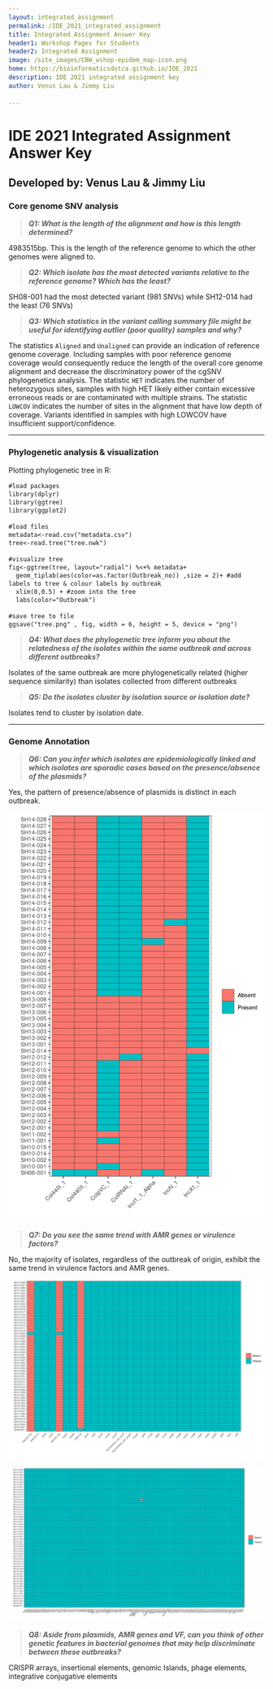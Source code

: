```yaml
---
layout: integrated_assignment
permalink: /IDE_2021_integrated_assignment
title: Integrated Assignment Answer Key
header1: Workshop Pages for Students
header2: Integrated Assignment
image: /site_images/CBW_wshop-epidem_map-icon.png
home: https://bioinformaticsdotca.github.io/IDE_2021
description: IDE 2021 integrated assignment key
author: Venus Lau & Jimmy Liu

---
```


# IDE 2021 Integrated Assignment Answer Key
## Developed by: Venus Lau & Jimmy Liu

### Core genome SNV analysis

> ***Q1: What is the length of the alignment and how is this length determined?*** 

4983515bp. This is the length of the reference genome to which the other genomes were aligned to.

> ***Q2: Which isolate has the most detected variants relative to the reference genome? Which has the least?*** 

SH08-001 had the most detected variant (981 SNVs) while SH12-014 had the least (76 SNVs)

> ***Q3: Which statistics in the variant calling summary file might be useful for identifying outlier (poor quality) samples and why?*** 

The statistics `Aligned` and `Unaligned` can provide an indication of reference genome coverage. Including samples with poor reference genome coverage would consequently reduce the length of the overall core genome alignment and decrease the discriminatory power of the cgSNV phylogenetics analysis. The statistic `HET` indicates the number of heterozygous sites, samples with high HET likely either contain excessive erroneous reads or are contaminated with multiple strains. The statistic `LOWCOV` indicates the number of sites in the alignment that have low depth of coverage. Variants identified in samples with high LOWCOV have insufficient support/confidence.

___
### Phylogenetic analysis & visualization

Plotting phylogenetic tree in R:
```
#load packages
library(dplyr)
library(ggtree)
library(ggplot2)

#load files
metadata<-read.csv("metadata.csv")
tree<-read.tree("tree.nwk")

#visualize tree
fig<-ggtree(tree, layout="radial") %<+% metadata+
  geom_tiplab(aes(color=as.factor(Outbreak_no)) ,size = 2)+ #add labels to tree & colour labels by outbreak
  xlim(0,0.5) + #zoom into the tree
  labs(color="Outbreak")

#save tree to file
ggsave("tree.png" , fig, width = 6, height = 5, device = "png")
```

> ***Q4: What does the phylogenetic tree inform you about the relatedness of the isolates within the same outbreak and across different outbreaks?*** 

Isolates of the same outbreak are more phylogenetically related (higher sequence similarity) than isolates collected from different outbreaks

> ***Q5: Do the isolates cluster by isolation source or isolation date?*** 

Isolates tend to cluster by isolation date.
___
### Genome Annotation

> ***Q6: Can you infer which isolates are epidemiologically linked and which isolates are sporadic cases based on the presence/absence of the plasmids?*** 

Yes, the pattern of presence/absence of plasmids is distinct in each outbreak.

![plasmids_heatmap.png][]

> ***Q7: Do you see the same trend with AMR genes or virulence factors?*** 

No, the majority of isolates, regardless of the outbreak of origin, exhibit the same trend in virulence factors and AMR genes.

![amr_heatmap.png][]

![vfdb_heatmap.png][]

> ***Q8: Aside from plasmids, AMR genes and VF, can you think of other genetic features in bacterial genomes that may help discriminate between these outbreaks?*** 

CRISPR arrays, insertional elements, genomic Islands, phage elements, integrative conjugative elements

[plasmids_heatmap.png]: images/plasmids_heatmap.png
[amr_heatmap.png]: images/amr_heatmap.png
[vfdb_heatmap.png]: images/vfdb_heatmap.png

